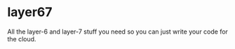 # layer67
All the layer-6 and layer-7 stuff you need so you can just write your code for the cloud.
